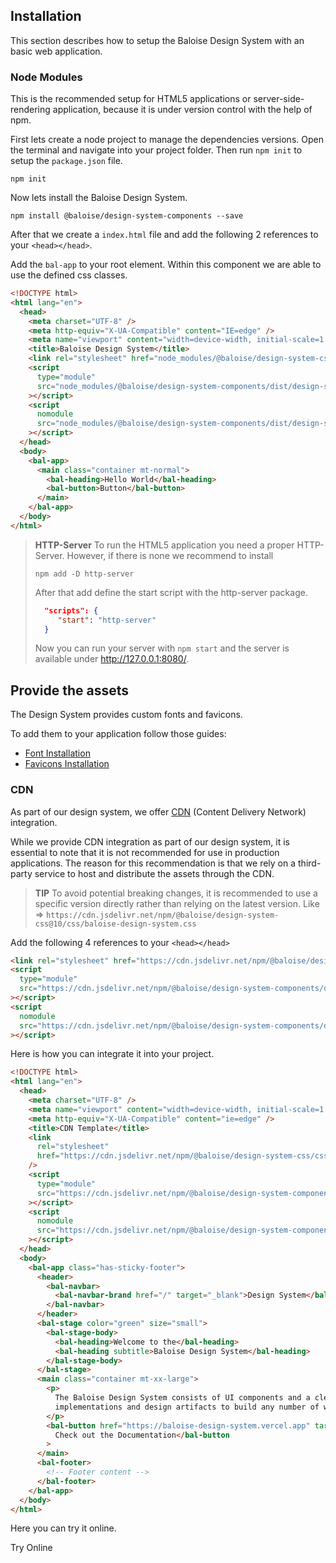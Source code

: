 ## Installation

This section describes how to setup the Baloise Design System with an basic web application.

### Node Modules

This is the recommended setup for HTML5 applications or server-side-rendering application, because it is under version control with the help of npm.

First lets create a node project to manage the dependencies versions. Open the terminal and navigate into your project folder. Then run `npm init` to setup the `package.json` file.

```
npm init
```

Now lets install the Baloise Design System.

```
npm install @baloise/design-system-components --save
```

After that we create a `index.html` file and add the following 2 references to your `<head></head>`.

Add the `bal-app` to your root element. Within this component we are able to use the defined css classes.

```html
<!DOCTYPE html>
<html lang="en">
  <head>
    <meta charset="UTF-8" />
    <meta http-equiv="X-UA-Compatible" content="IE=edge" />
    <meta name="viewport" content="width=device-width, initial-scale=1.0" />
    <title>Baloise Design System</title>
    <link rel="stylesheet" href="node_modules/@baloise/design-system-css/css/baloise-design-system.css" />
    <script
      type="module"
      src="node_modules/@baloise/design-system-components/dist/design-system-components/design-system-components.esm.js"
    ></script>
    <script
      nomodule
      src="node_modules/@baloise/design-system-components/dist/design-system-components/design-system-components.js"
    ></script>
  </head>
  <body>
    <bal-app>
      <main class="container mt-normal">
        <bal-heading>Hello World</bal-heading>
        <bal-button>Button</bal-button>
      </main>
    </bal-app>
  </body>
</html>
```

> **HTTP-Server**
> To run the HTML5 application you need a proper HTTP-Server. However, if there is none we recommend to install
>
> ```
> npm add -D http-server
> ```
>
> After that add define the start script with the http-server package.
>
> ```json
>   "scripts": {
>      "start": "http-server"
>   }
> ```
>
> Now you can run your server with `npm start` and the server is available under http://127.0.0.1:8080/.

## Provide the assets

The Design System provides custom fonts and favicons.

To add them to your application follow those guides:

- [Font Installation](../?path=/docs/foundation-typography-development--heading-and-display#installation)
- [Favicons Installation](../?path=/docs/foundation-brand-assets-development--logo#favicons)

### CDN

As part of our design system, we offer [CDN](https://www.jsdelivr.com/) (Content Delivery Network) integration.

While we provide CDN integration as part of our design system, it is essential to note that it is not recommended for use in production applications.
The reason for this recommendation is that we rely on a third-party service to host and distribute the assets through the CDN.

> **TIP**
> To avoid potential breaking changes, it is recommended to use a specific version directly rather than relying on the latest version.
> Like => `https://cdn.jsdelivr.net/npm/@baloise/design-system-css@10/css/baloise-design-system.css`

Add the following 4 references to your `<head></head>`

```html
<link rel="stylesheet" href="https://cdn.jsdelivr.net/npm/@baloise/design-system-css/css/baloise-design-system.css" />
<script
  type="module"
  src="https://cdn.jsdelivr.net/npm/@baloise/design-system-components/dist/design-system-components/design-system-components.esm.js"
></script>
<script
  nomodule
  src="https://cdn.jsdelivr.net/npm/@baloise/design-system-components/dist/design-system-components/design-system-components.js"
></script>
```

Here is how you can integrate it into your project.

```html
<!DOCTYPE html>
<html lang="en">
  <head>
    <meta charset="UTF-8" />
    <meta name="viewport" content="width=device-width, initial-scale=1.0" />
    <meta http-equiv="X-UA-Compatible" content="ie=edge" />
    <title>CDN Template</title>
    <link
      rel="stylesheet"
      href="https://cdn.jsdelivr.net/npm/@baloise/design-system-css/css/baloise-design-system.css"
    />
    <script
      type="module"
      src="https://cdn.jsdelivr.net/npm/@baloise/design-system-components/dist/design-system-components/design-system-components.esm.js"
    ></script>
    <script
      nomodule
      src="https://cdn.jsdelivr.net/npm/@baloise/design-system-components/dist/design-system-components/design-system-components.js"
    ></script>
  </head>
  <body>
    <bal-app class="has-sticky-footer">
      <header>
        <bal-navbar>
          <bal-navbar-brand href="/" target="_blank">Design System</bal-navbar-brand>
        </bal-navbar>
      </header>
      <bal-stage color="green" size="small">
        <bal-stage-body>
          <bal-heading>Welcome to the</bal-heading>
          <bal-heading subtitle>Baloise Design System</bal-heading>
        </bal-stage-body>
      </bal-stage>
      <main class="container mt-xx-large">
        <p>
          The Baloise Design System consists of UI components and a clearly defined visual style, released as both code
          implementations and design artifacts to build any number of web applications.
        </p>
        <bal-button href="https://baloise-design-system.vercel.app" target="_blank">
          Check out the Documentation</bal-button
        >
      </main>
      <bal-footer>
        <!-- Footer content -->
      </bal-footer>
    </bal-app>
  </body>
</html>
```

Here you can try it online.

<bal-button target="_blank" href="https://codesandbox.io/s/baloise-design-system-cdn-qn7ffg?file=/index.html">Try Online</bal-button>
